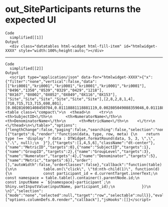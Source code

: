 # out_SiteParticipants returns the expected UI

    Code
      simplified[[1]]
    Output
      <div class="datatables html-widget html-fill-item" id="htmlwidget-XXXX" style="width:100%;height:auto;"></div>

---

    Code
      simplified[[2]]
    Output
      <script type="application/json" data-for="htmlwidget-XXXX">{"x":{"filter":"none","vertical":false,"data":[["kri0001","kri0001","kri0001","kri0001","kri0001","kri0001"],["0496","1350","0539","0329","0429","1218"],["0X167","0X002","0X052","0X049","0X116","0X153"],["Site","Site","Site","Site","Site","Site"],[2,8,2,8,1,4],[710,715,713,715,698,801],[0.002816901408450704,0.01118881118881119,0.002805049088359046,0.01118881118881119,0.001432664756446991,0.004993757802746567]],"container":"<table class=\"compact\">\n  <thead>\n    <tr>\n      <th>SubjectID<\/th>\n      <th>NumeratorName<\/th>\n      <th>DenominatorName<\/th>\n      <th>MetricName<\/th>\n    <\/tr>\n  <\/thead>\n<\/table>","options":{"lengthChange":false,"paging":false,"searching":false,"selection":"none","columnDefs":[{"targets":6,"render":"function(data, type, row, meta) {\n    return type !== 'display' ? data : DTWidget.formatRound(data, 5, 3, \",\", \".\", null);\n  }"},{"targets":[1,4,5,6],"className":"dt-center"},{"name":"MetricID","targets":0},{"name":"SubjectID","targets":1},{"name":"GroupID","targets":2},{"name":"GroupLevel","targets":3},{"name":"Numerator","targets":4},{"name":"Denominator","targets":5},{"name":"Metric","targets":6}],"order":[],"autoWidth":false,"orderClasses":false},"callback":"function(table) {\n\n            table.on(\"click\", \"td:nth-child(1)\", function(d) {\n              const participant_id = d.currentTarget.innerText;\n              const namespace = table.table().container().parentNode.id;\n              const inputName = `${namespace}-participant`;\n              Shiny.setInputValue(inputName, participant_id);\n            })\n          \n}","selection":{"mode":"none","selected":null,"target":"row","selectable":null}},"evals":["options.columnDefs.0.render","callback"],"jsHooks":[]}</script>

